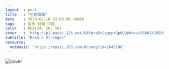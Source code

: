 ```yaml
---
layout  : post
title   : "生而陌路"
date    : 2020-02-18 03:00:00 +0800
tags    : 音乐 封面 中国
color   : RGB(24, 26, 56)
cover   : 'http://p1.music.126.net/0AYWra9rCzgeprGp6OUyUw==/868614185993997.jpg'
subtitle: "Born a Stranger"
resource:
  netmusic: 'https://music.163.com/#/song?id=1645108'
---
```


![cover](http://p1.music.126.net/0AYWra9rCzgeprGp6OUyUw==/868614185993997.jpg)

